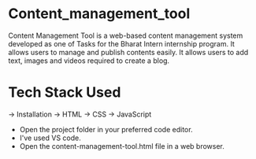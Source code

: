 # Content_management_tool
Content Management Tool is a web-based content management system developed as one of Tasks for the Bharat Intern internship program.
It allows users to manage and publish contents easily. It allows users to add text, images and videos required to create a blog.

# Tech Stack Used
-> Installation
-> HTML
-> CSS
-> JavaScript

* Open the project folder in your preferred code editor.
* I've used VS code.
* Open the content-management-tool.html file in a web browser.
